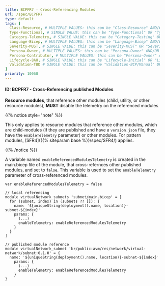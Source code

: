 ```yaml
---
title: BCPFR7 - Cross-Referencing Modules
url: /spec/BCPFR7
type: default
tags: [
  Class-Resource, # MULTIPLE VALUES: this can be "Class-Resource" AND/OR "Class-Pattern" AND/OR "Class-Utility"
  Type-Functional, # SINGLE VALUE: this can be "Type-Functional" OR "Type-NonFunctional"
  Category-Telemetry, # SINGLE VALUE: this can be "Category-Testing" OR "Category-Telemetry" OR "Category-Contribution/Support" OR "Category-Documentation" OR "Category-CodeStyle" OR "Category-Naming/Composition" OR "Category-Inputs/Outputs" OR "Category-Release/Publishing"
  Language-Bicep, # MULTIPLE VALUES: this can be "Language-Bicep" AND/OR "Language-Terraform"
  Severity-MUST, # SINGLE VALUE: this can be "Severity-MUST" OR "Severity-SHOULD" OR "Severity-MAY"
  Persona-Owner, # MULTIPLE VALUES: this can be "Persona-Owner" AND/OR "Persona-Contributor"
  Persona-Contributor, # MULTIPLE VALUES: this can be "Persona-Owner" AND/OR "Persona-Contributor"
  Lifecycle-BAU, # SINGLE VALUE: this can be "Lifecycle-Initial" OR "Lifecycle-BAU" OR "Lifecycle-EOL"
  Validation-TBD # SINGLE VALUE: this can be "Validation-BCP/Manual" OR "Validation-BCP/CI/Informational" OR "Validation-BCP/CI/Enforced"
]
priority: 10060
---
```


#### ID: BCPFR7 - Cross-Referencing published Modules

**Resource modules**, that reference other modules (child, utility, or other resource modules), **MUST** disable the telemetry on the referenced modules.

{{% notice style="note" %}}

This only applies to resource modules that reference other modules, which are child-modules (if they are published and have a `version.json` file, they have the `enableTelemetry` parameter) or other modules. For pattern modules, [SFR4]({{% siteparam base %}}/spec/SFR4/) applies.

{{% /notice %}}

A variable named `enableReferencedModulesTelemetry` is created in the main.bicep file of the module, that cross-refernces other published modules, and set to `false`. This variable is used to set the `enableTelemetry` parameter of cross-referenced modules.

```Bicep
var enableReferencedModulesTelemetry = false

// local referencing
module virtualNetwork_subnets 'subnet/main.bicep' = [
  for (subnet, index) in (subnets ?? []): {
    name: '${uniqueString(deployment().name, location)}-subnet-${index}'
    params: {
      (...)
      enableTelemetry: enableReferencedModulesTelemetry
    }
  }
]

// published module reference
module virtualNetwork_subnet 'br/public:avm/res/network/virtual-network/subnet:0.1.0' = {
  name: '${uniqueString(deployment().name, location)}-subnet-${index}'
    params: {
      (...)
      enableTelemetry: enableReferencedModulesTelemetry
    }
}
```

